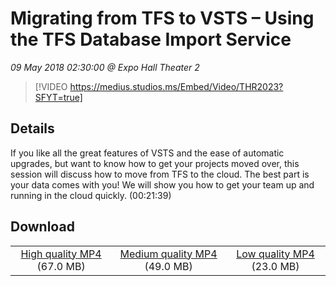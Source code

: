 # Migrating from TFS to VSTS – Using the TFS Database Import Service

*09 May 2018 02:30:00 @ Expo Hall Theater 2*

> [!VIDEO https://medius.studios.ms/Embed/Video/THR2023?SFYT=true]

## Details

If you like all the great features of VSTS and the ease of automatic upgrades, but want to know how to get your projects moved over, this session will discuss how to move from TFS to the cloud. The best part is your data comes with you! We will show you how to get your team up and running in the cloud quickly. (00:21:39)

## Download

||||
|:--:|:----:|:-:|
|[High quality MP4](https://sec.ch9.ms/ch9/75bb/21223a27-8698-43e8-8bac-42554fb375bb/THR2023_high.mp4) (67.0 MB)|[Medium quality MP4](https://sec.ch9.ms/ch9/75bb/21223a27-8698-43e8-8bac-42554fb375bb/THR2023_mid.mp4) (49.0 MB)|[Low quality MP4](https://sec.ch9.ms/ch9/75bb/21223a27-8698-43e8-8bac-42554fb375bb/THR2023.mp4) (23.0 MB)|